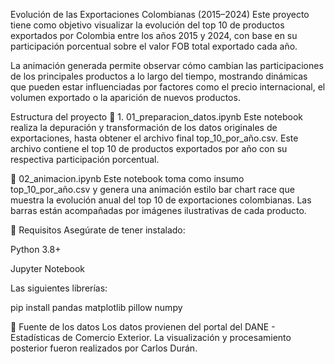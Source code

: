 Evolución de las Exportaciones Colombianas (2015–2024)
Este proyecto tiene como objetivo visualizar la evolución del top 10 de productos exportados por Colombia entre los años 2015 y 2024, con base en su participación porcentual sobre el valor FOB total exportado cada año.

La animación generada permite observar cómo cambian las participaciones de los principales productos a lo largo del tiempo, mostrando dinámicas que pueden estar influenciadas por factores como el precio internacional, el volumen exportado o la aparición de nuevos productos.

Estructura del proyecto
📁 1. 01_preparacion_datos.ipynb
Este notebook realiza la depuración y transformación de los datos originales de exportaciones, hasta obtener el archivo final top_10_por_año.csv. Este archivo contiene el top 10 de productos exportados por año con su respectiva participación porcentual.

📁 02_animacion.ipynb
Este notebook toma como insumo top_10_por_año.csv y genera una animación estilo bar chart race que muestra la evolución anual del top 10 de exportaciones colombianas. Las barras están acompañadas por imágenes ilustrativas de cada producto.

🔧 Requisitos
Asegúrate de tener instalado:

Python 3.8+

Jupyter Notebook

Las siguientes librerías:

pip install pandas matplotlib pillow numpy



📌 Fuente de los datos
Los datos provienen del portal del DANE - Estadísticas de Comercio Exterior. La visualización y procesamiento posterior fueron realizados por Carlos Durán.

